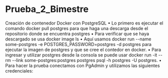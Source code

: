 # Prueba_2_Bimestre
Creación de contenedor Docker con PostgreSQL
•	Lo primero es ejecutar el comando docker pull postgres para que haga una descarga desde el repositorio donde se encuentra postgres
•	Para verificar que se haya descargado se usa docker image ls
•	Aquí usamos docker run --name some-postgres -e POSTGRES_PASSWORD=postgres -d postgres para ejecutar la imagen de postgres y que se cree el contedor en docker.
•	Para ingresar y utilizar postgres desde la consola se puede usar docker run -it --rm --link some-postgres:postgres postgres psql -h postgres -U postgres.
•	Para hacer la prueba conectamos con PgAdmin y utilizamos las siguientes credenciales:

